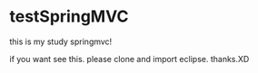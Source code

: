 # testSpringMVC
this is my study springmvc!<p/>
if you want see this. please clone and import eclipse. thanks.XD
